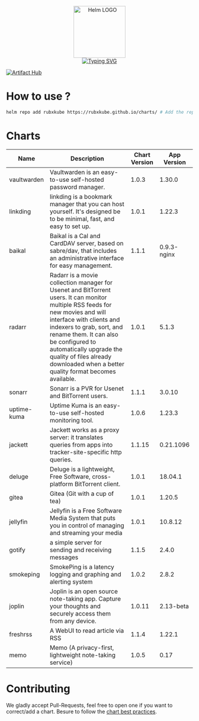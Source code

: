 <p align="center">
    <img src="https://helm.sh/img/helm.svg" width="140px" alt="Helm LOGO"/>
    <br>
    <a href="https://rubxkube.github.io/charts/"><img src="https://readme-typing-svg.herokuapp.com?font=Fira+Code&pause=1000&color=0F1689&background=FFFFFF00&center=true&vCenter=true&width=435&lines=QJOLY's+Chart+Repository;rubxkube.github.io%2Fhelm-charts;+Feel+free+to+contribute" alt="Typing SVG" /></a>
</p>

[![Artifact Hub](https://img.shields.io/endpoint?url=https://artifacthub.io/badge/repository/rubxkube)](https://artifacthub.io/packages/search?repo=rubxkube)

# How to use ? 

```bash
helm repo add rubxkube https://rubxkube.github.io/charts/ # Add the repo to your helm
```

# Charts

| Name  | Description | Chart Version | App Version |
|-------|-------------|---------------|-------------|
| vaultwarden | Vaultwarden is an easy-to-use self-hosted password manager. | 1.0.3 | 1.30.0 |
| linkding | linkding is a bookmark manager that you can host yourself. It's designed be to be minimal, fast, and easy to set up. | 1.0.1 | 1.22.3 |
| baikal | Baikal is a Cal and CardDAV server, based on sabre/dav, that includes an administrative interface for easy management. | 1.1.1 | 0.9.3-nginx |
| radarr | Radarr is a movie collection manager for Usenet and BitTorrent users. It can monitor multiple RSS feeds for new movies and will interface with clients and indexers to grab, sort, and rename them. It can also be configured to automatically upgrade the quality of files already downloaded when a better quality format becomes available. | 1.0.1 | 5.1.3 |
| sonarr | Sonarr is a PVR for Usenet and BitTorrent users. | 1.1.1 | 3.0.10 |
| uptime-kuma | Uptime Kuma is an easy-to-use self-hosted monitoring tool. | 1.0.6 | 1.23.3 |
| jackett | Jackett works as a proxy server: it translates queries from apps into tracker-site-specific http queries. | 1.1.15 | 0.21.1096 |
| deluge | Deluge is a lightweight, Free Software, cross-platform BitTorrent client. | 1.0.1 | 18.04.1 |
| gitea | Gitea (Git with a cup of tea) | 1.0.1 | 1.20.5 |
| jellyfin | Jellyfin is a Free Software Media System that puts you in control of managing and streaming your media | 1.0.1 | 10.8.12 |
| gotify | a simple server for sending and receiving messages | 1.1.5 | 2.4.0 |
| smokeping | SmokePing is a latency logging and graphing and alerting system | 1.0.2 | 2.8.2 |
| joplin | Joplin is an open source note-taking app. Capture your thoughts and securely access them from any device. | 1.0.11 | 2.13-beta |
| freshrss | A WebUI to read article via RSS | 1.1.4 | 1.22.1 |
| memo | Memo (A privacy-first, lightweight note-taking service) | 1.0.5 | 0.17 |


# Contributing 

We gladly accept Pull-Requests, feel free to open one if you want to correct/add a chart. Besure to follow the [chart best practices](https://helm.sh/docs/chart_best_practices/).
